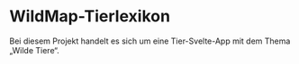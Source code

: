 # WildMap-Tierlexikon
Bei diesem Projekt handelt es sich um eine Tier-Svelte-App mit dem Thema „Wilde Tiere“.
